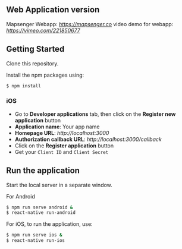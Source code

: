 ## Web Application version
Mapsenger Webapp: *https://mapsenger.co*
video demo for webapp: *https://vimeo.com/221850677*

## Getting Started
Clone this repository.

Install the npm packages using:

```bash
$ npm install
```
### iOS
- Go to **Developer applications** tab, then click on the **Register new application** button
- **Application name**: Your app name
- **Homepage URL**: *http://localhost:3000*
- **Authorization callback URL**: *http://localhost:3000/callback*
- Click on the **Register application** button
- Get your `Client ID` and `Client Secret`

## Run the application
Start the local server in a separate window.

For Android
```bash
$ npm run serve android &
$ react-native run-android
```

For iOS, to run the application, use:
```bash
$ npm run serve ios &
$ react-native run-ios
```
